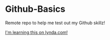 Github-Basics
=============

Remote repo to help me test out my Github skillz!

[I'm learning this on lynda.com!](http://www.lynda.com)
